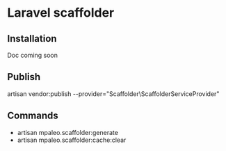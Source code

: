 # Laravel scaffolder

## Installation
Doc coming soon

## Publish
artisan vendor:publish --provider="Scaffolder\ScaffolderServiceProvider"

## Commands
- artisan mpaleo.scaffolder:generate
- artisan mpaleo.scaffolder:cache:clear